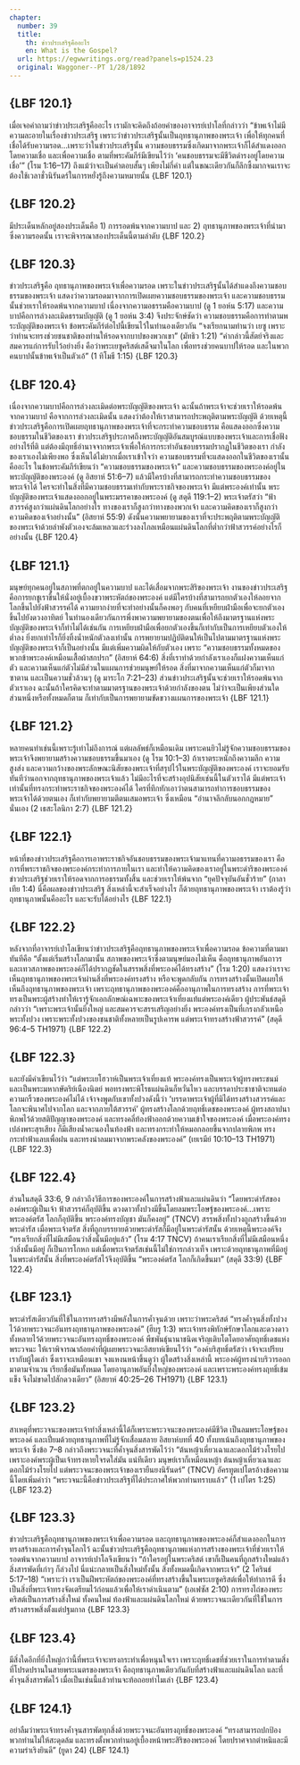 ```yaml
---
chapter:
  number: 39
  title:
    th: ข่าวประเสริฐคืออะไร
    en: What is the Gospel?
  url: https://egwwritings.org/read?panels=p1524.23
  original: Waggoner--PT 1/28/1892
---
```


## {LBF 120.1}

เมื่อเจอคำถามว่าข่าวประเสริฐคืออะไร เรามักจะคิดถึงถ้อยคำของอาจารย์เปาโลที่กล่าวว่า “ข้าพเจ้าไม่มีความละอายในเรื่องข่าวประเสริฐ เพราะว่าข่าวประเสริฐนั้นเป็นฤทธานุภาพของพระเจ้า เพื่อให้ทุกคนที่เชื่อได้รับความรอด…เพราะว่าในข่าวประเสริฐนั้น ความชอบธรรมซึ่งเกิดมาจากพระเจ้าก็ได้สำแดงออกโดยความเชื่อ และเพื่อความเชื่อ ตามที่พระคัมภีร์มีเขียนไว้ว่า ‘คนชอบธรรมจะมีชีวิตดำรงอยู่โดยความเชื่อ’” (โรม 1:16–17) ถึงแม้ว่าจะเป็นคำตอบสั้นๆ เพียงไม่กี่คำ แต่ในขณะเดียวกันก็ลึกซึ้งมากจนเราจะต้องใช้เวลาชั่วนิรันดร์ในการหยั่งรู้ถึงความหมายนั้น {LBF 120.1}

## {LBF 120.2}

มีประเด็นหลักอยู่สองประเด็นคือ 1) การรอดพ้นจากความบาป และ 2) ฤทธานุภาพของพระเจ้าที่นำมาซึ่งความรอดนั้น เราจะพิจารณาสองประเด็นนี้ตามลำดับ {LBF 120.2}

## {LBF 120.3}

ข่าวประเสริฐคือ ฤทธานุภาพของพระเจ้าเพื่อความรอด เพราะในข่าวประเสริฐนั้นได้สำแดงถึงความชอบธรรมของพระเจ้า แสดงว่าความรอดมาจากการเปิดเผยความชอบธรรมของพระเจ้า และความชอบธรรมนั้นช่วยเราให้รอดพ้นจากความบาป เนื่องจากความอธรรมคือความบาป (ดู 1 ยอห์น 5:17) และความบาปคือการล่วงละเมิดธรรมบัญญัติ (ดู 1 ยอห์น 3:4) จึงประจักษ์ชัดว่า ความชอบธรรมคือการทำตามพระบัญญัติของพระเจ้า ข้อพระคัมภีร์ต่อไปนี้เขียนไว้ในทำนองเดียวกัน “จงเรียกนามท่านว่า เยซู เพราะว่าท่านจะทรงช่วยชนชาติของท่านให้รอดจากบาปของพวกเขา” (มัทธิว 1:21) “คำกล่าวนี้สัตย์จริงและสมควรแก่การรับไว้อย่างยิ่ง คือว่าพระเยซูคริสต์เสด็จมาในโลก เพื่อทรงช่วยคนบาปให้รอด และในพวกคนบาปนั้นข้าพเจ้าเป็นตัวเอ้” (1 ทิโมธี 1:15) {LBF 120.3}

## {LBF 120.4}

เนื่องจากความบาปคือการล่วงละเมิดต่อพระบัญญัติของพระเจ้า ฉะนั้นถ้าพระเจ้าจะช่วยเราให้รอดพ้นจากความบาป คือจากการล่วงละเมิดนั้น แสดงว่าต้องให้เราสามารถประพฤติตามพระบัญญัติ ด้วยเหตุนี้ข่าวประเสริฐคือการเปิดเผยฤทธานุภาพของพระเจ้าที่จะกระทำความชอบธรรม คือแสดงออกซึ่งความชอบธรรมในชีวิตของเรา ข่าวประเสริฐประกาศถึงพระบัญญัติอันสมบูรณ์แบบของพระเจ้าและการเชื่อฟังอย่างไร้ที่ติ แต่ต้องมีฤทธิ์อำนาจจากพระเจ้าเพื่อให้การกระทำอันชอบธรรมปรากฏในชีวิตของเรา กำลังของเราเองไม่เพียงพอ ซึ่งเห็นได้ไม่ยากเมื่อเราเข้าใจว่า ความชอบธรรมที่จะแสดงออกในชีวิตของเรานั้นคืออะไร ในข้อพระคัมภีร์เขียนว่า “ความชอบธรรมของพระเจ้า” และความชอบธรรมของพระองค์อยู่ในพระบัญญัติของพระองค์ (ดู อิสยาห์ 51:6–7) แล้วมีใครบ้างที่สามารถกระทำความชอบธรรมของพระเจ้าได้ ใครจะทำในสิ่งที่มีความชอบธรรมเท่ากับพระราชกิจของพระเจ้า มีแต่พระองค์เท่านั้น พระบัญญัติของพระเจ้าแสดงออกอยู่ในพระมรรคาของพระองค์ (ดู สดุดี 119:1–2) พระเจ้าตรัสว่า “ฟ้าสวรรค์สูงกว่าแผ่นดินโลกอย่างไร ทางของเราก็สูงกว่าทางของพวกเจ้า และความคิดของเราก็สูงกว่าความคิดของเจ้าอย่างนั้น” (อิสยาห์ 55:9) ดังนั้นความพยายามของเราที่จะประพฤติตามพระบัญญัติของพระเจ้าด้วยลำพังตัวเองจะล้มเหลวและร่วงลงไกลเหมือนแผ่นดินโลกที่ต่ำกว่าฟ้าสวรรค์อย่างไรก็อย่างนั้น {LBF 120.4}

## {LBF 121.1}

มนุษย์ทุกคนอยู่ในสภาพที่ตกอยู่ในความบาป และได้เสื่อมจากพระสิริของพระเจ้า งานของข่าวประเสริฐคือการยกชูเราขึ้นให้นั่งอยู่เบื้องขวาพระหัตถ์ของพระองค์ แต่มีใครบ้างที่สามารถยกตัวเองให้ลอยจากโลกขึ้นไปยังฟ้าสวรรค์ได้ ความยากง่ายที่จะทำอย่างนั้นก็คงพอๆ กับคนที่เหยียบฝ่ามือเพื่อจะยกตัวเองขึ้นไปยังดวงอาทิตย์ ในทำนองเดียวกันการพึ่งพาความพยายามของตนเพื่อให้ถึงมาตรฐานแห่งพระบัญญัติของพระเจ้าก็ทำไม่ได้เช่นกัน การเหยียบฝ่ามือเพื่อยกตัวเองขึ้นก็เท่ากับเป็นการเหยียบตัวเองให้ต่ำลง ยิ่งยกเท่าไรก็ยิ่งทิ้งน้ำหนักตัวลงเท่านั้น การพยายามปฏิบัติตนให้เป็นไปตามมาตรฐานแห่งพระบัญญัติของพระเจ้าก็เป็นอย่างนั้น มีแต่เพิ่มความผิดให้กับตัวเอง เพราะ “ความชอบธรรมทั้งหมดของพวกข้าพระองค์เหมือนเสื้อผ้าสกปรก” (อิสยาห์ 64:6) สิ่งที่เราทำด้วยกำลังเราเองก็แฝงความเห็นแก่ตัว และความเห็นแก่ตัวไม่มีส่วนในแผนการช่วยมนุษย์ให้รอด สิ่งที่มาจากความเห็นแก่ตัวก็มาจากซาตาน และเป็นความชั่วล้วนๆ (ดู มาระโก 7:21–23) ส่วนข่าวประเสริฐนั้นจะช่วยเราให้รอดพ้นจากตัวเราเอง ฉะนั้นถ้าใครคิดจะทำตามมาตรฐานของพระเจ้าด้วยกำลังของตน ไม่ว่าจะเป็นเพียงส่วนใดส่วนหนึ่งหรือทั้งหมดก็ตาม ก็เท่ากับเป็นการพยายามขัดขวางแผนการของพระเจ้า {LBF 121.1}

## {LBF 121.2}

หลายคนทำเช่นนี้เพราะรู้เท่าไม่ถึงการณ์ แต่ผลลัพธ์ก็เหมือนเดิม เพราะคนยิวไม่รู้จักความชอบธรรมของพระเจ้าจึงพยายามสร้างความชอบธรรมขึ้นมาเอง (ดู โรม 10:1–3) ถ้าเราตระหนักถึงความลึก ความสูงส่ง และความกว้างของพระลักษณะนิสัยของพระเจ้าที่สรุปไว้ในพระบัญญัติของพระองค์ เราจะยอมรับทันทีว่านอกจากฤทธานุภาพของพระเจ้าแล้ว ไม่มีอะไรที่จะสร้างอุปนิสัยเช่นนี้ในตัวเราได้ มีแต่พระเจ้าเท่านั้นที่ทรงกระทำพระราชกิจของพระองค์ได้ ใครที่ทึกทักเอาว่าตนสามารถทำการชอบธรรมของพระเจ้าได้ด้วยตนเอง ก็เท่ากับพยายามตีตนเสมอพระเจ้า ซึ่งเหมือน “อำนาจลึกลับนอกกฎหมาย” นั่นเอง (2 เธสะโลนิกา 2:7) {LBF 121.2}

## {LBF 122.1}

หน้าที่ของข่าวประเสริฐคือการเอาพระราชกิจอันชอบธรรมของพระเจ้ามาแทนที่ความอธรรมของเรา คือการที่พระราชกิจของพระองค์กระทำการภายในเรา และทำให้ความคิดของเราอยู่ในพระดำริของพระองค์ ข่าวประเสริฐช่วยเราให้รอดจากการอธรรมทั้งสิ้น และช่วยเราให้พ้นจาก “ยุคปัจจุบันอันชั่วร้าย” (กาลาเทีย 1:4) นี่คือผลของข่าวประเสริฐ สิ่งเหล่านี้จะสำเร็จอย่างไร ก็ด้วยฤทธานุภาพของพระเจ้า เราต้องรู้ว่าฤทธานุภาพนั้นคืออะไร และจะรับได้อย่างไร {LBF 122.1}

## {LBF 122.2}

หลังจากที่อาจารย์เปาโลเขียนว่าข่าวประเสริฐคือฤทธานุภาพของพระเจ้าเพื่อความรอด ข้อความที่ตามมาทันทีคือ “ตั้งแต่เริ่มสร้างโลกมานั้น สภาพของพระเจ้าซึ่งตามนุษย์มองไม่เห็น คือฤทธานุภาพอันถาวรและเทวสภาพของพระองค์ก็ได้ปรากฏชัดในสรรพสิ่งที่พระองค์ได้ทรงสร้าง” (โรม 1:20) แสดงว่าเราจะเห็นฤทธานุภาพของพระเจ้าผ่านสิ่งที่พระองค์ทรงสร้าง หรือจะพูดกลับกัน การทรงสร้างนั้นเปิดเผยให้เห็นถึงฤทธานุภาพของพระเจ้า เพราะฤทธานุภาพของพระองค์คืออานุภาพในการทรงสร้าง การที่พระเจ้าทรงเป็นพระผู้สร้างทำให้เรารู้จักเอกลักษณ์เฉพาะของพระเจ้าเที่ยงแท้แต่พระองค์เดียว ผู้ประพันธ์สดุดีกล่าวว่า “เพราะพระเจ้านั้นยิ่งใหญ่ และสมควรจะสรรเสริญอย่างยิ่ง พระองค์ทรงเป็นที่เกรงกลัวเหนือพระทั้งปวง เพราะพระทั้งปวงของชนชาติทั้งหลายเป็นรูปเคารพ แต่พระเจ้าทรงสร้างฟ้าสวรรค์” (สดุดี 96:4–5 TH1971) {LBF 122.2}

## {LBF 122.3}

และยังมีคำเขียนไว้ว่า “แต่พระเยโฮวาห์เป็นพระเจ้าเที่ยงแท้ พระองค์ทรงเป็นพระเจ้าผู้ทรงพระชนม์ และเป็นพระมหากษัตริย์เนืองนิตย์ พอทรงพระพิโรธแผ่นดินก็หวั่นไหว และบรรดาประชาชาติจะทนต่อความกริ้วของพระองค์ไม่ได้ เจ้าจงพูดกับเขาทั้งปวงดังนี้ว่า ‘บรรดาพระเจ้าผู้ที่มิได้ทรงสร้างสวรรค์และโลกจะพินาศไปจากโลก และจากภายใต้สวรรค์’ ผู้ทรงสร้างโลกด้วยฤทธิ์เดชของพระองค์ ผู้ทรงสถาปนาพิภพไว้ด้วยสติปัญญาของพระองค์ และทรงคลี่ท้องฟ้าออกด้วยความเข้าใจของพระองค์ เมื่อพระองค์ทรงเปล่งพระสุรเสียง ก็มีเสียงน้ำคะนองในท้องฟ้า และทรงกระทำให้หมอกลอยขึ้นจากปลายพิภพ ทรงกระทำฟ้าแลบเพื่อฝน และทรงนำลมมาจากพระคลังของพระองค์” (เยเรมีย์ 10:10–13 TH1971) {LBF 122.3}

## {LBF 122.4}

ส่วนในสดุดี 33:6, 9 กล่าวถึงวิธีการของพระองค์ในการสร้างฟ้าและแผ่นดินว่า “โดยพระดำรัสขององค์พระผู้เป็นเจ้า ฟ้าสวรรค์ก็อุบัติขึ้น ดวงดาวทั้งปวงมีขึ้นโดยลมพระโอษฐ์ของพระองค์…เพราะพระองค์ตรัส โลกก็อุบัติขึ้น พระองค์ทรงบัญชา มันก็คงอยู่” (TNCV) สรรพสิ่งทั้งปวงถูกสร้างขึ้นด้วยพระดำรัส เมื่อพระเจ้าตรัส สิ่งที่ถูกบรรยายด้วยพระดำรัสก็มีอยู่ในพระดำรัสนั้น ด้วยเหตุนี้พระองค์จึง “ทรงเรียกสิ่งที่ไม่มีเสมือนว่าสิ่งนั้นมีอยู่แล้ว” (โรม 4:17 TNCV) ถ้าคนเราเรียกสิ่งที่ไม่มีเสมือนหนึ่งว่าสิ่งนั้นมีอยู่ ก็เป็นการโกหก แต่เมื่อพระเจ้าตรัสเช่นนี้ไม่ใช่การกล่าวเท็จ เพราะด้วยฤทธานุภาพที่มีอยู่ในพระดำรัสนั้น สิ่งที่พระองค์ตรัสไว้จึงอุบัติขึ้น “พระองค์ตรัส โลกก็เกิดขึ้นมา” (สดุดี 33:9) {LBF 122.4}

## {LBF 123.1}

พระดำรัสเดียวกันที่ใช้ในการทรงสร้างมีพลังในการค้ำจุนด้วย เพราะว่าพระคริสต์ “ทรงค้ำจุนสิ่งทั้งปวงไว้ด้วยพระวจนะอันทรงฤทธานุภาพของพระองค์” (ฮีบรู 1:3) พระเจ้าทรงพิทักษ์รักษาโลกและดวงดาวทั้งหลายไว้ด้วยพระวจนะอันทรงฤทธิ์ของพระองค์ พืชพันธุ์นานาชนิดเจริญเติบโตโดยอาศัยฤทธิ์เดชแห่งพระวจนะ ให้เราพิจารณาถ้อยคำที่ผู้เผยพระวจนะอิสยาห์เขียนไว้ว่า “องค์บริสุทธิ์ตรัสว่า เจ้าจะเปรียบเรากับผู้ใดเล่า ซึ่งเราจะเหมือนเขา จงแหงนหน้าขึ้นดูว่า ผู้ใดสร้างสิ่งเหล่านี้ พระองค์ผู้ทรงนำบริวารออกมาตามจำนวน เรียกชื่อมันทั้งหมด โดยอานุภาพอันยิ่งใหญ่ของพระองค์ และเพราะพระองค์ทรงฤทธิ์เข้มแข็ง จึงไม่ขาดไปสักดวงเดียว” (อิสยาห์ 40:25–26 TH1971) {LBF 123.1}

## {LBF 123.2}

สาเหตุที่พระวจนะของพระเจ้าทำสิ่งเหล่านี้ได้ก็เพราะพระวจนะของพระองค์มีชีวิต เป็นลมพระโอษฐ์ของพระองค์ และเปี่ยมด้วยฤทธานุภาพที่ไม่รู้จักเสื่อมสลาย อิสยาห์บทที่ 40 ทั้งบทเน้นถึงฤทธานุภาพของพระเจ้า ซึ่งข้อ 7–8 กล่าวถึงพระวจนะที่ค้ำจุนสิ่งสารพัดไว้ว่า “ต้นหญ้าเหี่ยวเฉาและดอกไม้ร่วงโรยไป เพราะองค์พระผู้เป็นเจ้าทรงหายใจรดใส่มัน แน่ทีเดียว มนุษย์เราก็เหมือนหญ้า ต้นหญ้าเหี่ยวเฉาและดอกไม้ร่วงโรยไป แต่พระวจนะของพระเจ้าของเรายืนยงนิรันดร์” (TNCV) อัครทูตเปโตรอ้างข้อความนี้โดยเพิ่มคำว่า “พระวจนะนี้คือข่าวประเสริฐที่ได้ประกาศให้พวกท่านทราบแล้ว” (1 เปโตร 1:25) {LBF 123.2}

## {LBF 123.3}

ข่าวประเสริฐคือฤทธานุภาพของพระเจ้าเพื่อความรอด และฤทธานุภาพของพระองค์ก็สำแดงออกในการทรงสร้างและการค้ำจุนโลกไว้ ฉะนั้นข่าวประเสริฐคือฤทธานุภาพแห่งการสร้างของพระเจ้าที่ช่วยเราให้รอดพ้นจากความบาป อาจารย์เปาโลจึงเขียนว่า “ถ้าใครอยู่ในพระคริสต์ เขาก็เป็นคนที่ถูกสร้างใหม่แล้ว สิ่งสารพัดที่เก่าๆ ก็ล่วงไป นี่แน่ะกลายเป็นสิ่งใหม่ทั้งนั้น สิ่งทั้งหมดนี้เกิดจากพระเจ้า” (2 โครินธ์ 5:17–18) “เพราะว่า เราเป็นฝีพระหัตถ์ของพระองค์ที่ทรงสร้างขึ้นในพระเยซูคริสต์เพื่อให้ทำการดี ซึ่งเป็นสิ่งที่พระเจ้าทรงจัดเตรียมไว้ก่อนแล้วเพื่อให้เราดำเนินตาม” (เอเฟซัส 2:10) การทรงไถ่ของพระคริสต์เป็นการสร้างสิ่งใหม่ ทั้งคนใหม่ ท้องฟ้าและแผ่นดินโลกใหม่ ด้วยพระวจนะเดียวกันที่ใช้ในการสร้างสรรพสิ่งตั้งแต่ปฐมกาล {LBF 123.3}

## {LBF 123.4}

มีสิ่งใดอีกที่ยิ่งใหญ่กว่านี้ที่พระเจ้าจะทรงกระทำเพื่อหนุนใจเรา เพราะฤทธิ์เดชที่ช่วยเราในการทำตามสิ่งที่โปรดปรานในสายพระเนตรของพระเจ้า คือฤทธานุภาพเดียวกันกับที่สร้างฟ้าและแผ่นดินโลก และที่ค้ำจุนสิ่งสารพัดไว้ เมื่อเป็นเช่นนี้แล้วท่านจะท้อถอยทำไมเล่า {LBF 123.4}

## {LBF 124.1}

อย่าลืมว่าพระเจ้าทรงค้ำจุนสารพัดทุกสิ่งด้วยพระวจนะอันทรงฤทธิ์ของพระองค์ “ทรงสามารถปกป้องพวกท่านไม่ให้สะดุดล้ม และทรงตั้งพวกท่านอยู่เบื้องหน้าพระสิริของพระองค์ โดยปราศจากตำหนิและมีความร่าเริงยินดี” (ยูดา 24) {LBF 124.1}
